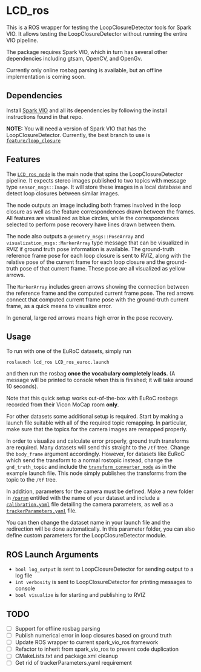 # LCD_ros

This is a ROS wrapper for testing the LoopClosureDetector tools for Spark VIO.
It allows testing the LoopClosureDetector without running the entire VIO
pipeline.

The package requires Spark VIO, which in turn has several other dependencies
including gtsam, OpenCV, and OpenGv.

Currently only online rosbag parsing is available, but an offline implementation
is coming soon.

## Dependencies

Install [Spark VIO](https://github.mit.edu/SPARK/VIO) and all its dependencies
by following the install instructions found in that repo.

**NOTE:** You will need a version of Spark VIO that has the LoopClosureDetector.
Currently, the best branch to use is [`feature/loop_closure`](https://github.mit.edu/SPARK/VIO/tree/feature/loop_closure)

## Features

The [`LCD_ros_node`](/src/LCD_ros_node.cpp) is the main node that spins the
LoopClosureDetector pipeline. It expects stereo images published to two
topics with message type `sensor_msgs::Image`. It will store these images in
a local database and detect loop closures between similar images.

The node outputs an image including both frames involved in the loop closure
as well as the feature correspondences drawn between the frames. All features
are visualized as blue circles, while the correspondences selected to perform
pose recovery have lines drawn between them.

The node also outputs a `geometry_msgs::PoseArray` and
`visualization_msgs::MarkerArray` type message that can be visualized in RVIZ
if ground truth pose information is available. The ground-truth reference frame
pose for each loop closure is sent to RVIZ, along with the relative pose of
the current frame for each loop closure and the ground-truth pose of that
current frame. These pose are all visualized as yellow arrows.

The `MarkerArray` includes green arrows showing the connection between the
reference frame and the computed current frame pose. The red arrows connect
that computed current frame pose with the ground-truth current frame, as a
quick means to visualize error.

In general, large red arrows means high error in the pose recovery.

## Usage

To run with one of the EuRoC datasets, simply run
```
roslaunch lcd_ros LCD_ros_euroc.launch
```
and then run the rosbag **once the vocabulary completely loads.** (A message
will be printed to console when this is finished; it will take around 10
seconds).

Note that this quick setup works out-of-the-box with EuRoC rosbags recorded
from their Vicon MoCap room **only**.

For other datasets some additional setup is required. Start by making a launch
file suitable with all of the required topic remapping. In particular, make
sure that the topics for the camera images are remapped properly.

In order to visualize and calculate error properly, ground truth transforms
are required. Many datasets will send this straight to the `/tf` tree.
Change the `body_frame` argument accordingly. However, for datasets like
EuRoC which send the transform to a normal rostopic instead, change the
`gnd_truth_topic` and include the
[`transform_converter_node`](/scripts/transform_converter_node.py) as in the
example launch file. This node simply publishes the transforms from the topic
to the `/tf` tree.

In addition, parameters for the camera must be defined. Make a new folder
in [`/param`](/param) entitled with the name of your dataset and include
a [`calibration.yaml`](/param/EUROC/calibration.yaml) file detailing the
camera parameters, as well as a [`trackerParameters.yaml`](/param/EUROC/trackerParameters.yaml) file.

You can then change the dataset name in your launch file and the redirection
will be done automatically. In this parameter folder, you can also define
custom parameters for the LoopClosureDetector module.

## ROS Launch Arguments

* `bool log_output` is sent to LoopClosureDetector for sending output to a log file
* `int verbosity` is sent to LoopClosureDetector for printing messages to console
* `bool visualize` is for starting and publishing to RVIZ

## TODO

-[ ] Support for offline rosbag parsing
-[ ] Publish numerical error in loop closures based on ground truth
-[ ] Update ROS wrapper to current spark_vio_ros framework
-[ ] Refactor to inherit from spark_vio_ros to prevent code duplication
-[ ] CMakeLists.txt and package.xml cleanup
-[ ] Get rid of trackerParameters.yaml requirement

